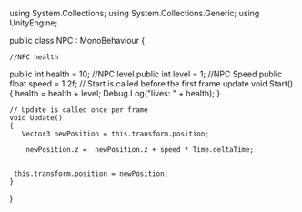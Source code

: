 using System.Collections;
using System.Collections.Generic;
using UnityEngine;

public class NPC : MonoBehaviour
{

    //NPC health
 public int health = 10;
    //NPC level
 public int level = 1;
    //NPC Speed
 public float speed = 1.2f;
    // Start is called before the first frame update
    void Start()
    {
        health = health + level;
        Debug.Log("lives: " + health);
    }

    // Update is called once per frame
    void Update()
    {
       Vector3 newPosition = this.transform.position;

        newPosition.z =  newPosition.z + speed * Time.deltaTime;


     this.transform.position = newPosition;
    }
}

